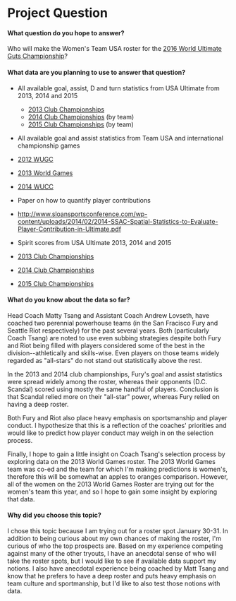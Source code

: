 # Project Question

#### What question do you hope to answer?
Who will make the Women's Team USA roster for the <a href="http://www.usaultimate.org/about/usaultimate/international/wugc_2016.aspx" target="_blank">2016 World Ultimate Guts Championship</a>?

#### What data are you planning to use to answer that question?
* All available goal, assist, D and turn statistics from USA Ultimate from 2013, 2014 and 2015
  * <a href="http://www.usaultimate.org/news/2013-national-championships-statistics/" target="_blank">2013 Club Championships</a>
  * <a href="http://play.usaultimate.org/events/USA-Ultimate-National-Championships/schedule/Women/Club-Women/" target="_blank">2014 Club Championships</a> (by team)
  * <a href="http://play.usaultimate.org/events/USA-Ultimate-National-Championships-2015/schedule/Women/Club-Women/" target="_blank">2015 Club Championships</a> (by team)
  
* All available goal and assist statistics from Team USA and international championship games
 * <a href="http://wugc2012.japanultimate.jp/english/index.php/competition/schedule?lang=en&orurl=/pscore/scv_search_div/open/8" target="_blank">2012 WUGC</a>
 * <a href="http://results.wfdf.org/?view=teamcard&Team=1469" target="_blank">2013 World Games</a>
 * <a href="http://wucc2014.wfdf.org/?view=scorestatus&Series=3" target="_blank">2014 WUCC</a>

* Paper on how to quantify player contributions
 * http://www.sloansportsconference.com/wp-content/uploads/2014/02/2014-SSAC-Spatial-Statistics-to-Evaluate-Player-Contribution-in-Ultimate.pdf
 
* Spirit scores from USA Ultimate 2013, 2014 and 2015
 * <a href="http://www.usaultimate.org/news/2013-national-championships--spirit-of-the-game/" target="_blank">2013 Club Championships</a>
 * <a href="http://play.usaultimate.org/events/usa-ultimate-national-championships/" target="_blank">2014 Club Championships</a>
 * <a href="http://play.usaultimate.org/events/usa-ultimate-national-championships-2015/" target="_blank">2015 Club Championships</a>

#### What do you know about the data so far?
Head Coach Matty Tsang and Assistant Coach Andrew Lovseth, have coached two perennial powerhouse teams (in the San Fracisco Fury and Seattle Riot respectively) for the past several years. Both (particularly Coach Tsang) are noted to use even subbing strategies despite both Fury and Riot being filled with players considered some of the best in the division--athletically and skills-wise. Even players on those teams widely regarded as "all-stars" do not stand out statistically above the rest.

In the 2013 and 2014 club championships, Fury's goal and assist statistics were spread widely among the roster, whereas their opponents (D.C. Scandal) scored using mostly the same handful of players. Conclusion is that Scandal relied more on their "all-star" power, whereas Fury relied on having a deep roster.

Both Fury and Riot also place heavy emphasis on sportsmanship and player conduct. I hypothesize that this is a reflection of the coaches' priorities and would like to predict how player conduct may weigh in on the selection process.

Finally, I hope to gain a little insight on Coach Tsang's selection process by exploring data on the 2013 World Games roster. The 2013 World Games team was co-ed and the team for which I'm making predictions is women's, therefore this will be somewhat an apples to oranges comparison. However, all of the women on the 2013 World Games Roster are trying out for the women's team this year, and so I hope to gain some insight by exploring that data.

#### Why did you choose this topic?
I chose this topic because I am trying out for a roster spot January 30-31. In addition to being curious about my own chances of making the roster, I'm curious of who the top prospects are. Based on my experience competing against many of the other tryouts, I have an anecdotal sense of who will take the roster spots, but I would like to see if available data support my notions. I also have anecdotal experience being coached by Matt Tsang and know that he prefers to have a deep roster and puts heavy emphasis on team culture and sportmanship, but I'd like to also test those notions with data.

